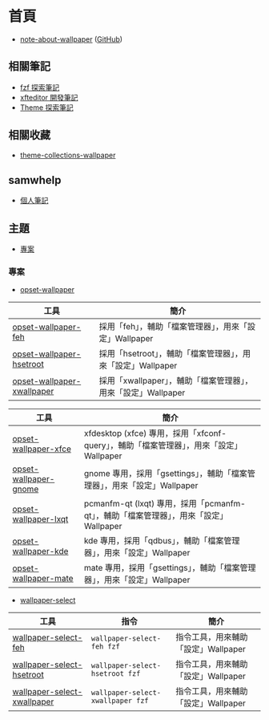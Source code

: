 
# 首頁

* [note-about-wallpaper](https://samwhelp.github.io/note-about-wallpaper/) ([GitHub](https://github.com/samwhelp/note-about-wallpaper))


## 相關筆記

* [fzf 探索筆記](https://samwhelp.github.io/note-about-fzf/)
* [xfteditor 開發筆記](https://samwhelp.github.io/tool-xfteditor/)
* [Theme 探索筆記](https://samwhelp.github.io/note-about-theme/)

## 相關收藏

* [theme-collections-wallpaper](https://github.com/samwhelp/theme-collections-wallpaper)


## samwhelp

* [個人筆記](https://samwhelp.github.io/book/)


## 主題


* [專案](#專案)


### 專案


* [opset-wallpaper](https://samwhelp.github.io/note-about-wallpaper/read/project/opset-wallpaper/)


| 工具 | 簡介 |
| --- | --- |
| [opset-wallpaper-feh](https://samwhelp.github.io/note-about-wallpaper/read/project/opset-wallpaper/opset-wallpaper-feh.html) | 採用「feh」，輔助「檔案管理器」，用來「設定」Wallpaper |
| [opset-wallpaper-hsetroot](https://samwhelp.github.io/note-about-wallpaper/read/project/opset-wallpaper/opset-wallpaper-hsetroot.html) | 採用「hsetroot」，輔助「檔案管理器」，用來「設定」Wallpaper |
| [opset-wallpaper-xwallpaper](https://samwhelp.github.io/note-about-wallpaper/read/project/opset-wallpaper/opset-wallpaper-xwallpaper.html) | 採用「xwallpaper」，輔助「檔案管理器」，用來「設定」Wallpaper |

| 工具 | 簡介 |
| --- | --- |
| [opset-wallpaper-xfce](https://samwhelp.github.io/note-about-wallpaper/read/project/opset-wallpaper/opset-wallpaper-xfce.html) | xfdesktop (xfce) 專用，採用「xfconf-query」，輔助「檔案管理器」，用來「設定」Wallpaper |
| [opset-wallpaper-gnome](https://samwhelp.github.io/note-about-wallpaper/read/project/opset-wallpaper/opset-wallpaper-gnome.html) | gnome 專用，採用「gsettings」，輔助「檔案管理器」，用來「設定」Wallpaper |
| [opset-wallpaper-lxqt](https://samwhelp.github.io/note-about-wallpaper/read/project/opset-wallpaper/opset-wallpaper-lxqt.html) | pcmanfm-qt (lxqt) 專用，採用「pcmanfm-qt」，輔助「檔案管理器」，用來「設定」Wallpaper |
| [opset-wallpaper-kde](https://samwhelp.github.io/note-about-wallpaper/read/project/opset-wallpaper/opset-wallpaper-kde.html) | kde 專用，採用「qdbus」，輔助「檔案管理器」，用來「設定」Wallpaper |
| [opset-wallpaper-mate](https://samwhelp.github.io/note-about-wallpaper/read/project/opset-wallpaper/opset-wallpaper-mate.html) | mate 專用，採用「gsettings」，輔助「檔案管理器」，用來「設定」Wallpaper |


* [wallpaper-select](https://samwhelp.github.io/note-about-fzf/read/project/wallpaper-select/)


| 工具 | 指令 | 簡介 |
| --- | --- | --- |
| [wallpaper-select-feh](https://samwhelp.github.io/note-about-fzf/read/project/wallpaper-select/wallpaper-select-feh.html) | `wallpaper-select-feh fzf` | 指令工具，用來輔助「設定」Wallpaper |
| [wallpaper-select-hsetroot](https://samwhelp.github.io/note-about-fzf/read/project/wallpaper-select/wallpaper-select-hsetroot.html) | `wallpaper-select-hsetroot fzf` | 指令工具，用來輔助「設定」Wallpaper |
| [wallpaper-select-xwallpaper](https://samwhelp.github.io/note-about-fzf/read/project/wallpaper-select/wallpaper-select-xwallpaper.html) | `wallpaper-select-xwallpaper fzf` | 指令工具，用來輔助「設定」Wallpaper |
